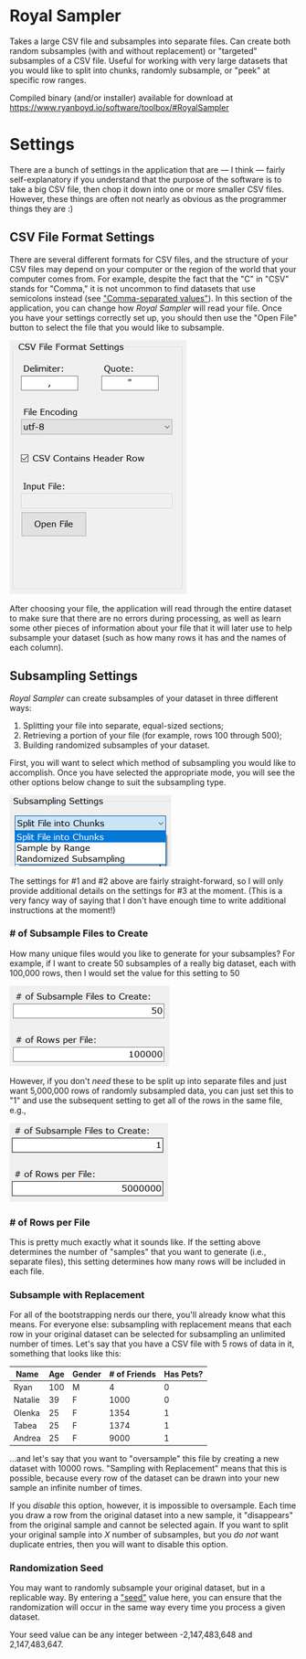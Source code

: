 # Royal Sampler
Takes a large CSV file and subsamples into separate files. Can create both random subsamples (with and without replacement) or "targeted" subsamples of a CSV file. Useful for working with very large datasets that you would like to split into chunks, randomly subsample, or "peek" at specific row ranges.

Compiled binary (and/or installer) available for download at https://www.ryanboyd.io/software/toolbox/#RoyalSampler

# Settings
There are a bunch of settings in the application that are — I think — fairly self-explanatory if you understand that the purpose of the software is to take a big CSV file, then chop it down into one or more smaller CSV files. However, these things are often not nearly as obvious as the programmer things they are :)

## CSV File Format Settings
There are several different formats for CSV files, and the structure of your CSV files may depend on your computer or the region of the world that your computer comes from. For example, despite the fact that the "C" in "CSV" stands for "Comma," it is not uncommon to find datasets that use semicolons instead (see ["Comma-separated values"](https://en.wikipedia.org/wiki/Comma-separated_values)). In this section of the application, you can change how *Royal Sampler* will read your file. Once you have your settings correctly set up, you should then use the "Open File" button to select the file that you would like to subsample.

![CSV Settings](https://github.com/ryanboyd/Royal-Sampler/blob/main/readme%20miscellany/csv_settings.png)

After choosing your file, the application will read through the entire dataset to make sure that there are no errors during processing, as well as learn some other pieces of information about your file that it will later use to help subsample your dataset (such as how many rows it has and the names of each column).

## Subsampling Settings

*Royal Sampler* can create subsamples of your dataset in three different ways:

1) Splitting your file into separate, equal-sized sections;
2) Retrieving a portion of your file (for example, rows 100 through 500);
3) Building randomized subsamples of your dataset.

First, you will want to select which method of subsampling you would like to accomplish. Once you have selected the appropriate mode, you will see the other options below change to suit the subsampling type.

![Subsampling Mode](https://github.com/ryanboyd/Royal-Sampler/blob/main/readme%20miscellany/subsampling_mode_settings.png)

The settings for #1 and #2 above are fairly straight-forward, so I will only provide additional details on the settings for #3 at the moment. (This is a very fancy way of saying that I don't have enough time to write additional instructions at the moment!)

### # of Subsample Files to Create

How many unique files would you like to generate for your subsamples? For example, if I want to create 50 subsamples of a really big dataset, each with 100,000 rows, then I would set the value for this setting to 50

![Number of Samples 50x100k](https://github.com/ryanboyd/Royal-Sampler/blob/main/readme%20miscellany/subsampling_50x100k.png)

However, if you don't *need* these to be split up into separate files and just want 5,000,000 rows of randomly subsampled data, you can just set this to "1" and use the subsequent setting to get all of the rows in the same file, e.g.,

![Number of Samples 1x5M](https://github.com/ryanboyd/Royal-Sampler/blob/main/readme%20miscellany/subsampling_1x5M.png)

### # of Rows per File

This is pretty much exactly what it sounds like. If the setting above determines the number of "samples" that you want to generate (i.e., separate files), this setting determines how many rows will be included in each file.

### Subsample with Replacement

For all of the bootstrapping nerds our there, you'll already know what this means. For everyone else: subsampling with replacement means that each row in your original dataset can be selected for subsampling an unlimited number of times. Let's say that you have a CSV file with 5 rows of data in it, something that looks like this:

|Name	|Age	|Gender	|# of Friends	|Has Pets?	|
|---	|---	|---	|---	|---	|
|Ryan	|100	|M	|4	|0	|
|Natalie	|39	|F	|1000	|0	|
|Olenka	|25	|F	|1354	|1	|
|Tabea	|25	|F	|1374	|1	|
|Andrea	|25	|F	|9000	|1	|

...and let's say that you want to "oversample" this file by creating a new dataset with 10000 rows. "Sampling with Replacement" means that this is possible, because every row of the dataset can be drawn into your new sample an infinite number of times.

If you *disable* this option, however, it is impossible to oversample. Each time you draw a row from the original dataset into a new sample, it "disappears" from the original sample and cannot be selected again. If you want to split your original sample into *X* number of subsamples, but you *do not* want duplicate entries, then you will want to disable this option.

### Randomization Seed
You may want to randomly subsample your original dataset, but in a replicable way. By entering a ["seed"](https://en.wikipedia.org/wiki/Random_seed) value here, you can ensure that the randomization will occur in the same way every time you process a given dataset.

Your seed value can be any integer between -2,147,483,648 and 2,147,483,647.
